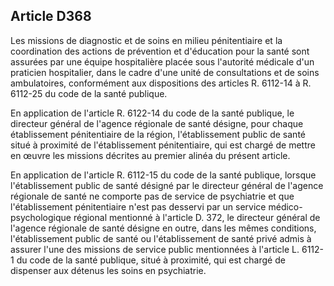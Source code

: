 Article D368
----
Les missions de diagnostic et de soins en milieu pénitentiaire et la
coordination des actions de prévention et d'éducation pour la santé sont
assurées par une équipe hospitalière placée sous l'autorité médicale d'un
praticien hospitalier, dans le cadre d'une unité de consultations et de soins
ambulatoires, conformément aux dispositions des articles R. 6112-14 à R. 6112-25
du code de la santé publique.

En application de l'article R. 6122-14 du code de la santé publique, le
directeur général de l'agence régionale de santé désigne, pour chaque
établissement pénitentiaire de la région, l'établissement public de santé situé
à proximité de l'établissement pénitentiaire, qui est chargé de mettre en œuvre
les missions décrites au premier alinéa du présent article.

En application de l'article R. 6112-15 du code de la santé publique, lorsque
l'établissement public de santé désigné par le directeur général de l'agence
régionale de santé ne comporte pas de service de psychiatrie et que
l'établissement pénitentiaire n'est pas desservi par un service médico-
psychologique régional mentionné à l'article D. 372, le directeur général de
l'agence régionale de santé désigne en outre, dans les mêmes conditions,
l'établissement public de santé ou l'établissement de santé privé admis à
assurer l'une des missions de service public mentionnées à l'article L. 6112-1
du code de la santé publique, situé à proximité, qui est chargé de dispenser aux
détenus les soins en psychiatrie.
